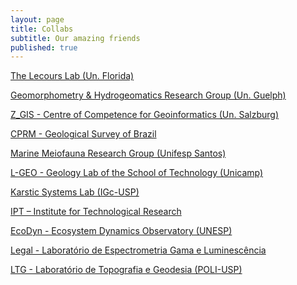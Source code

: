 ```yaml
---
layout: page
title: Collabs
subtitle: Our amazing friends
published: true
---
```


[The Lecours Lab (Un. Florida)](https://www.thelecourslab.org)  

[Geomorphometry & Hydrogeomatics Research Group (Un. Guelph)](https://jblindsay.github.io/ghrg/research_group.html)

[Z_GIS - Centre of Competence for Geoinformatics (Un. Salzburg)](http://zgis.at/)

[CPRM - Geological Survey of Brazil](https://www.cprm.gov.br/en/)

[Marine Meiofauna Research Group (Unifesp Santos)](http://fonsecagfc.wixsite.com/np-meiofauna)  

[L-GEO - Geology Lab of the School of Technology (Unicamp)](https://wordpress.ft.unicamp.br/bernardotf/l-geo/)  

[Karstic Systems Lab (IGc-USP)](http://sites.igc.usp.br/gsa/laboratorios/sistemas-carsticos/)  

[IPT – Institute for Technological Research](https://www.ipt.br/en/)  

[EcoDyn - Ecosystem Dynamics Observatory (UNESP)](http://tscanada.wixsite.com/ecodyn)  

[Legal - Laboratório de Espectrometria Gama e Luminescência](http://sites.igc.usp.br/emu/sistema-de-datacao/)

[LTG - Laboratório de Topografia e Geodesia (POLI-USP)](https://ltgwebmstr.wixsite.com/ltgptr)









<!-- {: style="text-align:center"}
[![The Lecours Lab](/img/logos/lecours.png "The Lecours Lab"){:width="290px" text-align:"center"}](https://www.thelecourslab.org)  
The Lecours Lab (Un. Florida)  
<br/><br/>
[![Marine Meiofauna Research Group (Unifesp Santos)](/img/logos/meiofauna.png "Marine Meiofauna Research Group"){:width="290px"}](http://fonsecagfc.wixsite.com/np-meiofauna)  
Marine Meiofauna Research Group (Unifesp Santos)  
<br/><br/>
[![Geology Lab of the School of Technology (Unicamp)](/img/logos/L-GEO_logo.png "Geology Lab of the School of Technology"){:width="290px"}](https://wordpress.ft.unicamp.br/bernardotf/l-geo/)  
Geology Lab of the School of Technology (Unicamp)  
<br/><br/>
[![IPT – Institute for Technological Research](/img/logos/logo_ipt.gif "IPT – Institute for Technological Research"){:width="290px"}](https://www.ipt.br/en/)  
IPT – Institute for Technological Research
<br/><br/>
[![Ecosystem Dynamics Observatory](/img/logos/ecodyn_logo.png "Ecosystem Dynamics Observatory"){:width="290px"}](http://tscanada.wixsite.com/ecodyn)  
Ecosystem Dynamics Observatory (UNESP)  
<br/><br/>
[Laboratório de Espectrometria Gama e Luminescência – Legal](http://sites.igc.usp.br/emu/sistema-de-datacao/)
<br/><br/>

 -->
<!-- <div style="display:block;text-align:center">
  <a href="https://www.thelecourslab.org" rel="noopener noreferrer" target="_blank"><img src="/img/lecours.png" width="290" /></a><br>
  The Lecours Lab (Un. Florida)<br><br><br><br>
  <a href="http://fonsecagfc.wixsite.com/np-meiofauna" rel="noopener noreferrer" target="_blank"><img src="/img/meiofauna.png" width="290"></a><br>
  Marine Meiofauna Research Group (Unifesp Santos)<br><br><br><br>
  <a href="https://wordpress.ft.unicamp.br/bernardotf/l-geo/" rel="noopener noreferrer" target="_blank"><img src="/img/L-GEO_logo.png" width="290"></a><br>
  Geology Lab of the School of Technology (Unicamp)<br><br><br><br>
  <a href="http://tscanada.wixsite.com/ecodyn" rel="noopener noreferrer" target="_blank"><img src="/img/ecodyn_logo.png" width="290"></a><br>
  Ecosystem Dynamics Observatory (UNESP)<br><br><br><br>
</div>

 -->